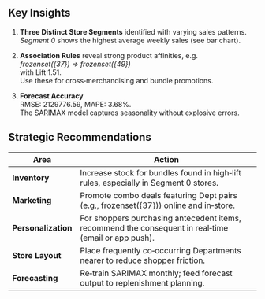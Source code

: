 
## Key Insights

1. **Three Distinct Store Segments** identified with varying sales patterns.  
   *Segment 0* shows the highest average weekly sales (see bar chart).

2. **Association Rules** reveal strong product affinities, e.g.  
   *frozenset({37}) ⇒ frozenset({49})*  
   with Lift 1.51.  
   Use these for cross‑merchandising and bundle promotions.

3. **Forecast Accuracy**  
   RMSE: 2129776.59, MAPE: 3.68%.  
   The SARIMAX model captures seasonality without explosive errors.

## Strategic Recommendations

| Area | Action |
|------|--------|
| **Inventory** | Increase stock for bundles found in high‑lift rules, especially in Segment 0 stores. |
| **Marketing** | Promote combo deals featuring Dept pairs (e.g., frozenset({37})) online and in‑store. |
| **Personalization** | For shoppers purchasing antecedent items, recommend the consequent in real‑time (email or app push). |
| **Store Layout** | Place frequently co‑occurring Departments nearer to reduce shopper friction. |
| **Forecasting** | Re‑train SARIMAX monthly; feed forecast output to replenishment planning. |

